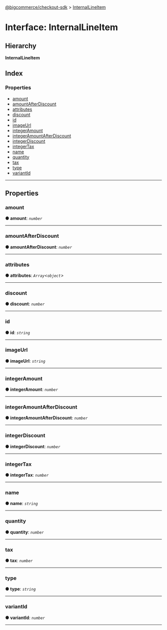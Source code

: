 [@bigcommerce/checkout-sdk](../README.md) > [InternalLineItem](../interfaces/internallineitem.md)

# Interface: InternalLineItem

## Hierarchy

**InternalLineItem**

## Index

### Properties

* [amount](internallineitem.md#amount)
* [amountAfterDiscount](internallineitem.md#amountafterdiscount)
* [attributes](internallineitem.md#attributes)
* [discount](internallineitem.md#discount)
* [id](internallineitem.md#id)
* [imageUrl](internallineitem.md#imageurl)
* [integerAmount](internallineitem.md#integeramount)
* [integerAmountAfterDiscount](internallineitem.md#integeramountafterdiscount)
* [integerDiscount](internallineitem.md#integerdiscount)
* [integerTax](internallineitem.md#integertax)
* [name](internallineitem.md#name)
* [quantity](internallineitem.md#quantity)
* [tax](internallineitem.md#tax)
* [type](internallineitem.md#type)
* [variantId](internallineitem.md#variantid)

---

## Properties

<a id="amount"></a>

###  amount

**● amount**: *`number`*

___
<a id="amountafterdiscount"></a>

###  amountAfterDiscount

**● amountAfterDiscount**: *`number`*

___
<a id="attributes"></a>

###  attributes

**● attributes**: *`Array`<`object`>*

___
<a id="discount"></a>

###  discount

**● discount**: *`number`*

___
<a id="id"></a>

###  id

**● id**: *`string`*

___
<a id="imageurl"></a>

###  imageUrl

**● imageUrl**: *`string`*

___
<a id="integeramount"></a>

###  integerAmount

**● integerAmount**: *`number`*

___
<a id="integeramountafterdiscount"></a>

###  integerAmountAfterDiscount

**● integerAmountAfterDiscount**: *`number`*

___
<a id="integerdiscount"></a>

###  integerDiscount

**● integerDiscount**: *`number`*

___
<a id="integertax"></a>

###  integerTax

**● integerTax**: *`number`*

___
<a id="name"></a>

###  name

**● name**: *`string`*

___
<a id="quantity"></a>

###  quantity

**● quantity**: *`number`*

___
<a id="tax"></a>

###  tax

**● tax**: *`number`*

___
<a id="type"></a>

###  type

**● type**: *`string`*

___
<a id="variantid"></a>

###  variantId

**● variantId**: *`number`*

___

